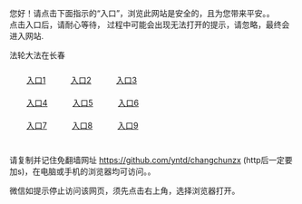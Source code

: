 您好！请点击下面指示的“入口”，浏览此网站是安全的，且为您带来平安。。 <br/>
点击入口后，请耐心等待， 过程中可能会出现无法打开的提示，请忽略，最终会进入网站. </br>

法轮大法在长春<br/>
<div style="padding:10px"><a style="margin:20px" target="_blank" href="https://d2lycu5yirz6kj.cloudfront.net/2Qpsp?gpwcxxmj" id="ccLink1" rel="nofollow">入口1</a> <a target="_blank" style="margin:20px" href="https://d280xe0r7e9a88.cloudfront.net/2Qpsp?azjwzds" id="ccLink2" rel="nofollow">入口2</a> <a style="margin:20px" target="_blank" href="https://d1qh5p2je7voe0.cloudfront.net/2Qpsp?mxroq" id="ccLink3" rel="nofollow">入口3</a></div>

<div style="padding:10px" ><a style="margin:20px" target="_blank" href="https://d2lycu5yirz6kj.cloudfront.net/2Qpsp?gpwcxxmj" id="ccLink4" rel="nofollow">入口4</a> <a style="margin:20px" href="https://d280xe0r7e9a88.cloudfront.net/2Qpsp?azjwzds" target="_blank" id="ccLink5" rel="nofollow">入口5</a> <a style="margin:20px" href="https://d1qh5p2je7voe0.cloudfront.net/2Qpsp?mxroq" target="_blank" id="ccLink6" rel="nofollow">入口6</a></div>

<div style="padding:10px"><a style="margin:20px" target="_blank" href="https://d2lycu5yirz6kj.cloudfront.net/2Qpsp?gpwcxxmj" id="ccLink7" rel="nofollow">入口7</a> <a style="margin:20px" href="https://d280xe0r7e9a88.cloudfront.net/2Qpsp?azjwzds" target="_blank" id="ccLink8" rel="nofollow">入口8</a> <a style="margin:20px" target="_blank" href="https://d1qh5p2je7voe0.cloudfront.net/2Qpsp?mxroq" id="ccLink9" rel="nofollow">入口9</a></div>

<br/>



请复制并记住免翻墙网址 https://github.com/yntd/changchunzx (http后一定要加s)，在电脑或手机的浏览器均可访问。。<br/>

微信如提示停止访问该网页，须先点击右上角，选择浏览器打开。
